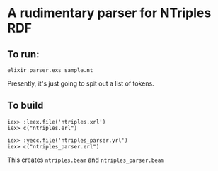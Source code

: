 # A rudimentary parser for NTriples RDF

## To run:

```
elixir parser.exs sample.nt
```

Presently, it's just going to spit out a list of tokens.


## To build

```
iex> :leex.file('ntriples.xrl')
iex> c("ntriples.erl")

iex> :yecc.file('ntriples_parser.yrl')
iex> c("ntriples_parser.erl")
```

This creates `ntriples.beam` and `ntriples_parser.beam`
